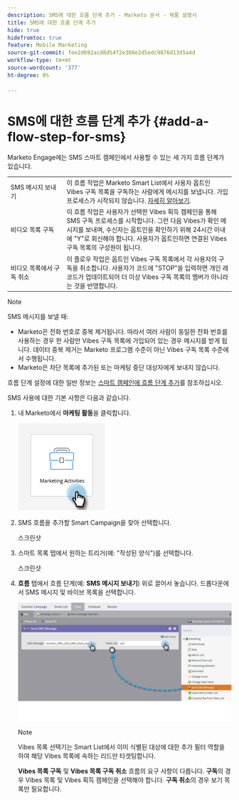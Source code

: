 ```yaml
---
description: SMS에 대한 흐름 단계 추가 - Marketo 문서 - 제품 설명서
title: SMS에 대한 흐름 단계 추가
hide: true
hidefromtoc: true
feature: Mobile Marketing
source-git-commit: fee2d692acd8d54f2e308e2d5edc9876d13d5a4d
workflow-type: tm+mt
source-wordcount: '377'
ht-degree: 0%

---
```


# SMS에 대한 흐름 단계 추가 {#add-a-flow-step-for-sms}

Marketo Engage에는 SMS 스마트 캠페인에서 사용할 수 있는 세 가지 흐름 단계가 있습니다.

<table>
<tbody>
  <tr>
    <td style="width:25%">SMS 메시지 보내기</td>
    <td>이 흐름 작업은 Marketo Smart List에서 사용자 옵트인 Vibes 구독 목록을 구독하는 사람에게 메시지를 보냅니다. 가입 프로세스가 시작되지 않습니다. <a href="/help/marketo/product-docs/mobile-marketing/vibes-sms-messages/send-a-vibes-sms-message.md">자세히 알아보기</a>.</td>
  </tr>

<tr>
    <td style="width:25%">비디오 목록 구독</td>
    <td>이 흐름 작업은 사용자가 선택한 Vibes 획득 캠페인을 통해 SMS 구독 프로세스를 시작합니다. 그런 다음 Vibes가 확인 메시지를 보내며, 수신자는 옵트인을 확인하기 위해 24시간 이내에 "Y"로 회신해야 합니다. 사용자가 옵트인하면 연결된 Vibes 구독 목록의 구성원이 됩니다.</td>
  </tr>
  <tr>
    <td style="width:25%">비디오 목록에서 구독 취소</td>
    <td>이 플로우 작업은 옵트인 Vibes 구독 목록에서 각 사용자의 구독을 취소합니다. 사용자가 코드에 "STOP"을 입력하면 개인 레코드가 업데이트되어 더 이상 Vibes 구독 목록의 멤버가 아니라는 것을 반영합니다.</td>
  </tr>
  </tbody>
</table>

>[!NOTE]
>
>SMS 메시지를 보낼 때:
>
>* Marketo은 전화 번호로 중복 제거됩니다. 따라서 여러 사람이 동일한 전화 번호를 사용하는 경우 한 사람만 Vibes 구독 목록에 가입되어 있는 경우 메시지를 받게 됩니다. 데이터 중복 제거는 Marketo 프로그램 수준이 아닌 Vibes 구독 목록 수준에서 수행됩니다.
>* Marketo은 차단 목록에 추가된 또는 마케팅 중단 대상자에게 보내지 않습니다.

흐름 단계 설정에 대한 일반 정보는 [스마트 캠페인에 흐름 단계 추가](/help/marketo/product-docs/core-marketo-concepts/smart-campaigns/flow-actions/add-a-flow-step-to-a-smart-campaign.md)를 참조하십시오.

SMS 사용에 대한 기본 사항은 다음과 같습니다.

1. 내 Marketo에서 **마케팅 활동**&#x200B;을 클릭합니다.

   ![](assets/add-a-flow-step-for-sms-1.png)

1. SMS 흐름을 추가할 Smart Campaign을 찾아 선택합니다.

   스크린샷

1. 스마트 목록 탭에서 원하는 트리거(예: &quot;작성된 양식&quot;)를 선택합니다.

   스크린샷

1. **흐름** 탭에서 흐름 단계(예: **SMS 메시지 보내기**) 위로 끌어서 놓습니다. 드롭다운에서 SMS 메시지 및 바이브 목록을 선택합니다.

   ![](assets/send-sms-message-hands.jpg)

   >[!NOTE]
   >
   >Vibes 목록 선택기는 Smart List에서 이미 식별된 대상에 대한 추가 필터 역할을 하여 해당 Vibes 목록에 속하는 리드만 타겟팅합니다.
   >
   >**Vibes 목록 구독** 및 **Vibes 목록 구독 취소** 흐름의 요구 사항이 다릅니다. **구독**&#x200B;의 경우 Vibes 목록 및 Vibes 획득 캠페인을 선택해야 합니다. **구독 취소**&#x200B;의 경우 보기 목록만 필요합니다.
